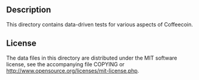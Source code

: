 Description
------------

This directory contains data-driven tests for various aspects of Coffeecoin.

License
--------

The data files in this directory are distributed under the MIT software
license, see the accompanying file COPYING or
http://www.opensource.org/licenses/mit-license.php.

